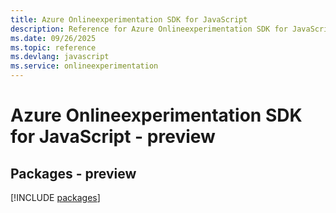 ```yaml
---
title: Azure Onlineexperimentation SDK for JavaScript
description: Reference for Azure Onlineexperimentation SDK for JavaScript
ms.date: 09/26/2025
ms.topic: reference
ms.devlang: javascript
ms.service: onlineexperimentation
---
```

# Azure Onlineexperimentation SDK for JavaScript - preview
## Packages - preview
[!INCLUDE [packages](onlineexperimentation-index.md)]